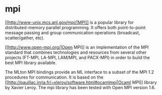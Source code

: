 mpi
======


[[http://www-unix.mcs.anl.gov/mpi/|MPI]] is a popular library for
distributed-memory parallel programming. It offers both point-to-point
message passing and group communication operations (broadcast,
scatter/gather, etc).

[[http://www.open-mpi.org/|Open MPI]] is an implementation of the MPI
standard that combines technologies and resources from several other
projects (FT-MPI, LA-MPI, LAM/MPI, and PACX-MPI) in order to build the
best MPI library available.

The MLton MPI bindings provide an ML interface to a subset of
the MPI 1.2 procedures for communication.  It is based on the
[[http://pauillac.inria.fr/~xleroy/software.html#ocamlmpi|Ocaml MPI]]
library by Xavier Leroy. The mpi library has been tested with Open
MPI version 1.6.
